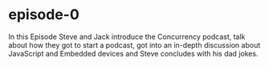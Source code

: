 # episode-0
In this Episode Steve and Jack introduce the Concurrency podcast, talk about how they got to start a podcast, got into an in-depth discussion about JavaScript and Embedded devices and Steve concludes with his dad jokes.
